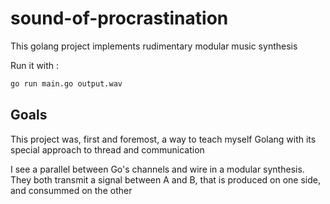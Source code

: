 # sound-of-procrastination

This golang project implements rudimentary modular music synthesis

Run it with :

```bash
go run main.go output.wav

```

## Goals

This project was, first and foremost, a way to teach myself Golang with its
special approach to thread and communication

I see a parallel between Go's channels and wire in a modular synthesis. They both transmit a signal between A and B, that is produced on one side, and consummed on the other
